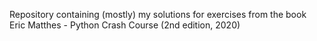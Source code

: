 Repository containing (mostly) my solutions for exercises from the book Eric Matthes - Python Crash Course (2nd edition, 2020)